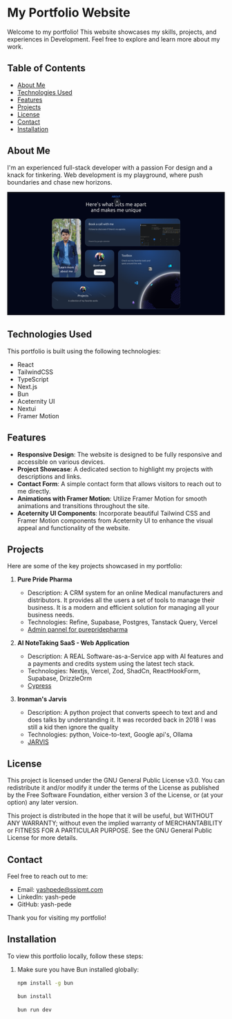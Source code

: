 # My Portfolio Website

Welcome to my portfolio! This website showcases my skills, projects, and experiences in Development. Feel free to explore and learn more about my work.

## Table of Contents

- [About Me](#about-me)
- [Technologies Used](#technologies-used)
- [Features](#features)
- [Projects](#projects)
- [License](#license)
- [Contact](#contact)
- [Installation](#installation)

## About Me

I'm an experienced full-stack developer with a passion For design and a knack for tinkering. Web development is my playground, where push
boundaries and chase new horizons.

![Home Page Screenshot](public/images/HomeScreen.png)

## Technologies Used

This portfolio is built using the following technologies:

- React
- TailwindCSS
- TypeScript
- Next.js
- Bun
- Aceternity UI
- Nextui
- Framer Motion

## Features

- **Responsive Design**: The website is designed to be fully responsive and accessible on various devices.
- **Project Showcase**: A dedicated section to highlight my projects with descriptions and links.
- **Contact Form**: A simple contact form that allows visitors to reach out to me directly.
- **Animations with Framer Motion**: Utilize Framer Motion for smooth animations and transitions throughout the site.
- **Aceternity UI Components**: Incorporate beautiful Tailwind CSS and Framer Motion components from Aceternity UI to enhance the visual appeal and functionality of the website.


## Projects

Here are some of the key projects showcased in my portfolio:

1. **Pure Pride Pharma**
   - Description: A CRM system for an online Medical manufacturers and distributors. It provides all the users a set of tools to manage their business. It is a modern and efficient solution for managing all your business needs.
   - Technologies: Refine, Supabase, Postgres, Tanstack Query, Vercel
   - [Admin pannel for purepridepharma](https://admin.purepridepharma.in)

2. **AI NoteTaking SaaS - Web Application**
   - Description: A REAL Software-as-a-Service app with AI features and a payments and credits system using the latest tech stack.
   - Technologies: Nextjs, Vercel, Zod, ShadCn, ReactHookForm, Supabase, DrizzleOrm
   - [Cypress](https://shrewit.shop)

3. **Ironman's Jarvis**
   - Description: A python project that converts speech to text and and does talks by understanding it. It was recorded back in 2018 I was still a kid then ignore the quality
   - Technologies: python, Voice-to-text, Google api's, Ollama
   - [JARVIS](https://drive.google.com/file/d/1SJIxvg3gWLVW1rG1DGLJ15xr8dRGCXeh/view?usp=sharing)

## License

This project is licensed under the GNU General Public License v3.0. You can redistribute it and/or modify it under the terms of the License as published by the Free Software Foundation, either version 3 of the License, or (at your option) any later version.

This project is distributed in the hope that it will be useful, but WITHOUT ANY WARRANTY; without even the implied warranty of MERCHANTABILITY or FITNESS FOR A PARTICULAR PURPOSE. See the GNU General Public License for more details.

## Contact

Feel free to reach out to me:

- Email: yashpede@ssipmt.com
- LinkedIn: yash-pede
- GitHub: yash-pede

Thank you for visiting my portfolio!

## Installation

To view this portfolio locally, follow these steps:

1. Make sure you have Bun installed globally:

   ```bash
   npm install -g bun
   ```
   ```bash
   bun install
   ```
   ```bash
   bun run dev
   ```
   
